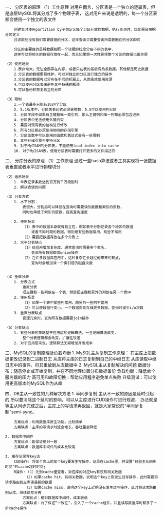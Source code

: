 一、 分区表的原理
    （1）工作原理
        对用户而言，分区表是一个独立的逻辑表，但是底层MySQL将其分成了多个物理子表，
        这对用户来说是透明的，每一个分区表都会使用一个独立的表文件

        创建表时使用partition by子句定义每个分区存放的数据，执行查询时，优化器会根据分区定义
        过滤那些没有我们需要数据的分区，这样查询只需要查询所需数据在的分区即可

        分区的主要目的是将数据按照一个较粗的粒度分在不同的表中，
        这样可以将相关的数据存放在一起，而且如果想一次性删除整个分区的数据也很方便

    （2）使用场景
        1.表非常大，无法全部存在内存，或者只在表的最后有热点数据，其他都是历史数据
        2.分区表的数据更易维护，可以对独立的分区进行独立的操作
        3.分区表的数据可以分布在不同的机器上，从而高效使用资源
        4.可以使用分区表来避免某些特殊的瓶颈
        5.可以备份和恢复独立的分区

    （3）限制
        1.一个表最多只能有1024个分区
        2. 5.1版本中，分区表表达式必须是整数，5.5可以使用列分区
        3. 分区字段中如果有主键和唯一索引列，那么主键列和唯一列都必须包含进来
        4. 分区表中无法使用外键约束
        5. 需要对现有表的结构进行修改
        6. 所有分区都必须使用相同的存储引擎
        7. 分区函数中可以使用的函数和表达式会有一些限制
        8. 某些存储引擎不支持分区
        9. 对于MyISAM的分区表，不能使用load index into cache
        10. 对于MyISAM表，使用分区表时需要打开更多的文件描述符

二、 分库分表的原理
    （1）工作原理
        通过一些hash算法或者工具实现将一张数据表垂直或者水平进行物理切分

    （2）适用场景
        1. 单表记录条数达到百万到千万级别时
        2. 解决表锁的问题

    （3）分表方式
        1. 水平分割：
            表很大，分割后可以降低在查询时需要读的数据和索引的页数，
            同时也降低了索引的层数，提高查询速度

        2. 使用场景
            （1）表中的数据本身就有独立性，例如表中分别记录各个地区的数据
                或者不同时期的数据，特别是有些数据常用，有些不常用
            （2）需要把数据存放在多个介质上
        3. 水平分表缺点
            （1）给应用增加复杂度，通常查询时需要多个表名，
                查询所有数据都需union操作
            （2）在许多数据库应用中，这种复杂性会超过他带来的有点，
                查询时会增加读一个索引层的磁盘次数


    （4）垂直分表
        1. 分表方式
            垂直分表
            把主键和一些列放在一个表，然后把主键和另外的列放在另一个表中
        2. 使用场景
            （1）如果一个表中某些列常用，而另外一些列不常用
            （2）可以使数据行变小，一个数据页能存储更多数据，查询时减少i/o次数
        3. 垂直分表缺点
            管理冗余列，查询所有数据需要join操作

    （5）分表缺点
        1. 有些分表的策略基于应用层的逻辑算法，一旦逻辑算法改变，
            整个分表逻辑都会改变，扩展性较差
        2. 对于应用层来说，逻辑算法无疑增加开发成本

三、MySQL的复制原理及负载均衡
    1. MySQL主从复制工作原理：
        在主库上把数据更改记录到二进制日志
        从库将主库的日志复制到自己的中继日志
        从库读取中继日志中的事件，将其重放到从库数据中
    2. MySQL主从复制解决的问题
        数据分布：随意停止或开始复制，并在不同地理位置分布数据备份
        负载均衡：降低单个服务器的压力
        高可用和故障切换：帮助应用程序避免单点失败
        升级测试：可以使用更高版本的MySQL作为从库


四、DB主从一致性的几种解决方法
    1. 半同步复制
        主从不一致的原因是延时引起的,所以要消除这个延时的影响，可以从主库进行CUD操作时进行规避，
        办法就是等主从同步完成之后，主库上的写请求再返回，就是大家常说的“半同步复制”semi-sync。

        方案优点：利用数据库原生功能，比较简单
        方案缺点：主库的写请求时延会增长，吞吐量会降低

    2. 数据库中间件
        方案优点：能保证绝对一致
        方案缺点：数据库中间件的成本比较高

    3. 缓存记录写key法
        CUD操作: 将某个库上的某个key要发生写操作，记录在cache里，并设置“经验主从同步时间”的cache超时时间;
        R操作: (1）先到cache里查看，对应库的对应key有没有相关数据
             （2）如果cache hit，有相关数据，说明这个key上刚发生过写操作，此时需要将请求路由到主库读最新的数据
             （3）如果cache miss，说明这个key上近期没有发生过写操作，此时将请求路由到从库，继续读写分离
            方案优点：相对数据库中间件，成本较低
            方案缺点：为了保证“一致性”，引入了一个cache组件，并且读写数据库时都多了一步cache操作























